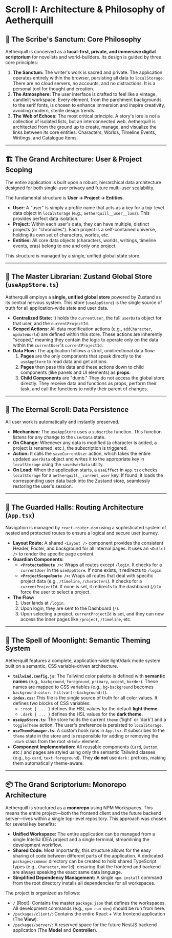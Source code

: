 # Scroll I: Architecture & Philosophy of Aetherquill

## 📖 The Scribe's Sanctum: Core Philosophy

Aetherquill is conceived as a **local-first, private, and immersive digital scriptorium** for novelists and world-builders. Its design is guided by three core principles:

1.  **The Sanctum:** The writer's work is sacred and private. The application operates entirely within the browser, persisting all data to `localStorage`. There are no cloud servers, no accounts, and no distractions. It is a personal tool for thought and creation.
2.  **The Atmosphere:** The user interface is crafted to feel like a vintage, candlelit workspace. Every element, from the parchment backgrounds to the serif fonts, is chosen to enhance immersion and inspire creativity, avoiding modern, sterile design trends.
3.  **The Web of Echoes:** The most critical principle. A story's lore is not a collection of isolated lists, but an interconnected web. Aetherquill is architected from the ground up to create, manage, and visualize the links between its core entities: Characters, Worlds, Timeline Events, Writings, and Catalogue Items.

---

## 🏗️ The Grand Architecture: User & Project Scoping

The entire application is built upon a robust, hierarchical data architecture designed for both single-user privacy and future multi-user scalability.

The fundamental structure is **User -> Project -> Entities**.

-   **User:** A "user" is simply a profile name that acts as a key for a top-level data object in `localStorage` (e.g., `aetherquill__user__luna`). This provides perfect data isolation.
-   **Project:** Within each user's data, they can have multiple, distinct projects (or "chronicles"). Each project is a self-contained universe, holding its own set of characters, worlds, etc.
-   **Entities:** All core data objects (characters, worlds, writings, timeline events, eras) belong to one and only one project.

This structure is managed by a single, unified global state store.

---

## 🧠 The Master Librarian: Zustand Global Store (`useAppStore.ts`)

Aetherquill employs a **single, unified global store** powered by Zustand as its central nervous system. This store (`useAppStore`) is the single source of truth for all application-wide state and user data.

-   **Centralized State:** It holds the `currentUser`, the full `userData` object for that user, and the `currentProjectId`.
-   **Scoped Actions:** All data modification actions (e.g., `addCharacter`, `updateWorld`) are defined within this store. These actions are inherently "scoped," meaning they contain the logic to operate only on the data within the `currentUser`'s `currentProjectId`.
-   **Data Flow:** The application follows a strict, unidirectional data flow:
    1.  **Pages** are the only components that speak directly to the `useAppStore` to read data and get actions.
    2.  **Pages** then pass this data and these actions down to child components (like panels and UI elements) as **props**.
    3.  **Child Components** are "dumb." They do not access the global store directly. They receive data and functions as props, perform their task, and call the functions to notify their parent of changes.

---

## 💾 The Eternal Scroll: Data Persistence

All user work is automatically and instantly preserved.

-   **Mechanism:** The `useAppStore` uses a `subscribe` function. This function listens for any change to the `userData` state.
-   **On Change:** Whenever any data is modified (a character is added, a project is renamed, etc.), the subscription is triggered.
-   **Action:** It calls the `saveCurrentUser` action, which takes the entire updated `userData` object and writes it to the appropriate key in `localStorage` using the `saveUserData` utility.
-   **On Load:** When the application starts, a `useEffect` in `App.tsx` checks `localStorage` for a `aetherquill__current_user` key. If found, it loads the corresponding user data back into the Zustand store, seamlessly restoring the user's session.

---

## 🧭 The Guarded Halls: Routing Architecture (`App.tsx`)

Navigation is managed by `react-router-dom` using a sophisticated system of nested and protected routes to ensure a logical and secure user journey.

-   **Layout Route:** A shared `<Layout />` component provides the consistent Header, Footer, and background for all internal pages. It uses an `<Outlet />` to render the specific page content.
-   **Guardian Components:**
    -   **`<ProtectedRoute />`:** Wraps all routes except `/login`. It checks for a `currentUser` in the `useAppStore`. If none exists, it redirects to `/login`.
    -   **`<ProjectScopeRoute />`:** Wraps all routes that deal with specific project data (e.g., `/timeline`, `/characters`). It checks for a `currentProjectId`. If none is set, it redirects to the dashboard (`/`) to force the user to select a project.
-   **The Flow:**
    1.  User lands at `/login`.
    2.  Upon login, they are sent to the Dashboard (`/`).
    3.  Upon selecting a project, `currentProjectId` is set, and they can now access the inner pages like `/project`, `/timeline`, etc.

---

## 🎨 The Spell of Moonlight: Semantic Theming System

Aetherquill features a complete, application-wide light/dark mode system built on a semantic, CSS variable-driven architecture.

-   **`tailwind.config.js`:** The Tailwind color palette is defined with **semantic names** (e.g., `background`, `foreground`, `primary`, `accent`, `border`). These names are mapped to CSS variables (e.g., `bg-background` becomes `background-color: hsl(var(--background))`).
-   **`index.css`:** This file is the single source of truth for all color values. It defines two blocks of CSS variables:
    -   `:root { ... }` defines the HSL values for the default **light theme**.
    -   `.dark { ... }` defines the HSL values for the **dark theme**.
-   **`useAppStore.ts`:** The store holds the current `theme` ('light' or 'dark') and a `toggleTheme` action. The user's preference is persisted to `localStorage`.
-   **`useThemeManager.ts`:** A custom hook runs in `App.tsx`. It subscribes to the `theme` state in the store and is responsible for adding or removing the `.dark` class from the root `<html>` element.
-   **Component Implementation:** All reusable components (`Card`, `Button`, etc.) and pages are styled using only the semantic Tailwind classes (e.g., `bg-card`, `text-foreground`). They **do not** use `dark:` prefixes, making them automatically theme-aware.
---

## 📦 The Grand Scriptorium: Monorepo Architecture

Aetherquill is structured as a **monorepo** using NPM Workspaces. This means the entire project—both the frontend client and the future backend server—lives within a single top-level repository. This approach was chosen for several key benefits:

-   **Unified Workspace:** The entire application can be managed from a single IntelliJ IDEA project and a single terminal, streamlining the development workflow.
-   **Shared Code:** Most importantly, this structure allows for the easy sharing of code between different parts of the application. A dedicated `packages/common` directory can be created to hold shared TypeScript types (e.g., `Character`, `World`), ensuring that the frontend and backend are always speaking the exact same data language.
-   **Simplified Dependency Management:** A single `npm install` command from the root directory installs all dependencies for all workspaces.

The project is organized as follows:

-   `/` (Root): Contains the master `package.json` that defines the workspaces. All development commands (e.g., `npm run dev`) should be run from here.
-   `/packages/client/`: Contains the entire React + Vite frontend application (The **View**).
-   `/packages/server/`: A reserved space for the future NestJS backend application (The **Model** and **Controller**).